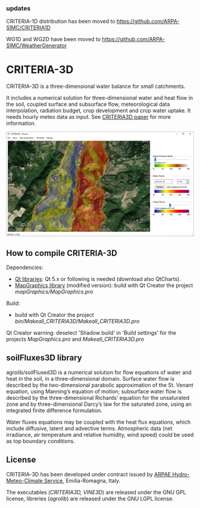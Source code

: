 ### updates
CRITERIA-1D distribution has been moved to https://github.com/ARPA-SIMC/CRITERIA1D

WG1D and WG2D have been moved to https://github.com/ARPA-SIMC/WeatherGenerator

# CRITERIA-3D
CRITERIA-3D is a three-dimensional water balance for small catchments.

It includes a numerical solution for three-dimensional water and heat flow in the soil, coupled surface and subsurface flow, meteorological data interpolation, radiation budget, crop development and crop water uptake. It needs hourly meteo data as input. 
See [CRITERIA3D paper](https://github.com/ARPA-SIMC/CRITERIA3D/blob/master/DOC/CRITERIA3D.pdf) for more information. 

![](https://github.com/ARPA-SIMC/CRITERIA3D/blob/master/DOC/img/CRITERIA3D.png)

## How to compile CRITERIA-3D
Dependencies:
- [Qt libraries](https://www.qt.io/download-qt-installer): Qt 5.x or following is needed (download also QtCharts).
- [MapGraphics library](https://github.com/raptorswing/MapGraphics) (modified version): build with Qt Creator the project *mapGraphics/MapGraphics.pro*

Build:
- build with Qt Creator the project *bin/Makeall_CRITERIA3D/Makeall_CRITERIA3D.pro*

Qt Creator warning: deselect 'Shadow build' in 'Build settings' for the projects *MapGraphics.pro* and *Makeall_CRITERIA3D.pro*

## soilFluxes3D library 
agrolib/soilFluxed3D is a numerical solution for flow equations of water and heat in the soil, in a three-dimensional domain.
Surface water flow is described by the two-dimensional parabolic approximation of the St. Venant equation, using Manning’s equation of motion; subsurface water flow is described by the three-dimensional Richards’ equation for the unsaturated zone and by three-dimensional Darcy’s law for the saturated zone, using an integrated finite difference formulation.

Water fluxes equations may be coupled with the heat flux equations, which include diffusive, latent and advective terms. Atmospheric data (net irradiance, air temperature and relative humidity, wind speed) could be used as top boundary conditions.


## License
CRITERIA-3D has been developed under contract issued by [ARPAE Hydro-Meteo-Climate Service](https://github.com/ARPA-SIMC), Emilia-Romagna, Italy.

The executables (*CRITERIA3D, VINE3D*) are released under the GNU GPL license, libreries (*agrolib*) are released under the GNU LGPL license.
